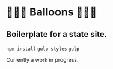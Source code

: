 # 🎈🎈🎈 Balloons 🎈🎈🎈
## Boilerplate for a state site.

`npm install`
`gulp styles`
`gulp`

Currently a work in progress.
